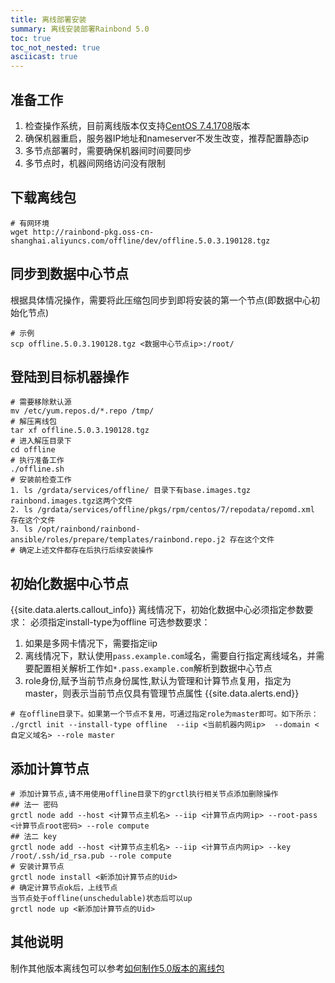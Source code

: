 ```yaml
---
title: 离线部署安装
summary: 离线安装部署Rainbond 5.0
toc: true
toc_not_nested: true
asciicast: true
---
```


## 准备工作

1. 检查操作系统，目前离线版本仅支持[CentOS 7.4.1708](http://goodrain-pkg.oss-cn-shanghai.aliyuncs.com/system/CentOS/CentOS-7-x86_64-Minimal-1708.iso)版本
2. 确保机器重启，服务器IP地址和nameserver不发生改变，推荐配置静态ip
3. 多节点部署时，需要确保机器间时间要同步
4. 多节点时，机器间网络访问没有限制

## 下载离线包

```
# 有网环境
wget http://rainbond-pkg.oss-cn-shanghai.aliyuncs.com/offline/dev/offline.5.0.3.190128.tgz
```

## 同步到数据中心节点

根据具体情况操作，需要将此压缩包同步到即将安装的第一个节点(即数据中心初始化节点)

```
# 示例
scp offline.5.0.3.190128.tgz <数据中心节点ip>:/root/
```

## 登陆到目标机器操作

```
# 需要移除默认源
mv /etc/yum.repos.d/*.repo /tmp/
# 解压离线包
tar xf offline.5.0.3.190128.tgz
# 进入解压目录下
cd offline
# 执行准备工作
./offline.sh
# 安装前检查工作
1. ls /grdata/services/offline/ 目录下有base.images.tgz rainbond.images.tgz这两个文件
2. ls /grdata/services/offline/pkgs/rpm/centos/7/repodata/repomd.xml 存在这个文件
3. ls /opt/rainbond/rainbond-ansible/roles/prepare/templates/rainbond.repo.j2 存在这个文件
# 确定上述文件都存在后执行后续安装操作
```

## 初始化数据中心节点

{{site.data.alerts.callout_info}}
离线情况下，初始化数据中心必须指定参数要求：
必须指定install-type为offline 
可选参数要求：  
1. 如果是多网卡情况下，需要指定iip  
2. 离线情况下，默认使用`pass.example.com`域名，需要自行指定离线域名，并需要配置相关解析工作如`*.pass.example.com`解析到数据中心节点   
3. role身份,赋予当前节点身份属性,默认为管理和计算节点复用，指定为master，则表示当前节点仅具有管理节点属性 
{{site.data.alerts.end}}

```
# 在offline目录下。如果第一个节点不复用，可通过指定role为master即可。如下所示：
./grctl init --install-type offline  --iip <当前机器内网ip>  --domain <自定义域名> --role master
```

## 添加计算节点

```
# 添加计算节点,请不用使用offline目录下的grctl执行相关节点添加删除操作
## 法一 密码
grctl node add --host <计算节点主机名> --iip <计算节点内网ip> --root-pass <计算节点root密码> --role compute
## 法二 key
grctl node add --host <计算节点主机名> --iip <计算节点内网ip> --key /root/.ssh/id_rsa.pub --role compute
# 安装计算节点
grctl node install <新添加计算节点的Uid>
# 确定计算节点ok后，上线节点
当节点处于offline(unschedulable)状态后可以up
grctl node up <新添加计算节点的Uid>
```

## 其他说明

制作其他版本离线包可以参考[如何制作5.0版本的离线包](https://t.goodrain.com/t/5-0/564)
